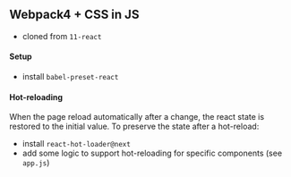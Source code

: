 ## Webpack4 + CSS in JS
- cloned from `11-react`


#### Setup
- install `babel-preset-react`

#### Hot-reloading
When the page reload automatically after a change, the react state is restored to the initial value. To preserve the state after a hot-reload:
- install `react-hot-loader@next`
- add some logic to support hot-reloading for specific components (see `app.js`)